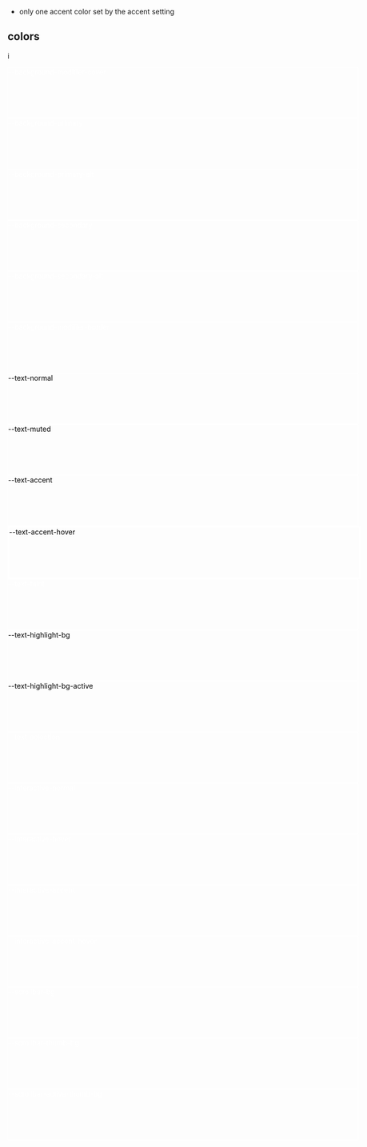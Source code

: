 - only one accent color set by the accent setting


## colors

i
<div class="square" style="border: 1px solid white; height: 100px; width: 700px; background-color: var(--background-modifier-cover); color: white;">--background-modifier-cover</div>
<div class="square" style="border: 1px solid white; height: 100px; width: 700px; background-color: var(--background-primary); color: white;">--background-primary</div>
<div class="square" style="border: 1px solid white; height: 100px; width: 700px; background-color: var(--background-primary-alt); color: white;">--background-primary-alt</div>
<div class="square" style="border: 1px solid white; height: 100px; width: 700px; background-color: var(--background-secondary); color: white;">--background-secondary</div>
<div class="square" style="border: 1px solid white; height: 100px; width: 700px; background-color: var(--background-secondary-alt); color: white;">--background-secondary-alt</div>

<div class="square" style="border: 1px solid white; height: 100px; width: 700px; background-color: var(--background-modifier-border); color: white;">--background-modifier-border</div>

<div class="square" style="border: 1px solid white; height: 100px; width: 700px; background-color: var(--text-normal); color: black;">--text-normal</div>

<div class="square" style="border: 1px solid white; height: 100px; width: 700px; background-color: var(--text-muted); color: black;">--text-muted</div>
<div class="square" style="border: 1px solid white; height: 100px; width: 700px; background-color: var(--text-accent); color: black;">--text-accent</div>
<div class="square" style="border: 1px solid white; border: 3px solid white; height: 100px; width: 700px; background-color: var(--text-accent-hover); color: black;">--text-accent-hover</div>
<div class="square" style="border: 1px solid white; height: 100px; width: 700px; background-color: var(--text-faint); color: white;">--text-faint</div>

<div class="square" style="border: 1px solid white; height: 100px; width: 700px; background-color: var(--text-highlight-bg); color: black;">--text-highlight-bg</div>
<div class="square" style="border: 1px solid white; height: 100px; width: 700px; background-color: var(--text-highlight-bg-active); color: black;">--text-highlight-bg-active</div>
<div class="square" style="border: 1px solid white; height: 100px; width: 700px; background-color: var(--text-selection); color: white;">--text-selection</div>

<div class="square" style="border: 1px solid white; height: 100px; width: 700px; background-color: var(--interactive-normal); color: white;">--interactive-normal</div>
<div class="square" style="border: 1px solid white; height: 100px; width: 700px; background-color: var(--interactive-hover); color: white;">--interactive-hover</div>
<div class="square" style="border: 1px solid white; height: 100px; width: 700px; background-color: var(--interactive-accent); color: white;">--interactive-accent</div>
<div class="square" style="border: 1px solid white; height: 100px; width: 700px; background-color: var(--interactive-accent-hover); color: white;">--interactive-accent-hover</div>

<div class="square" style="border: 1px solid white; height: 100px; width: 700px; background-color: var(--scrollbar-bg); color: white;">--scrollbar-bg</div>
<div class="square" style="border: 1px solid white; height: 100px; width: 700px; background-color: var(--scrollbar-thumb-bg); color: white;">--scrollbar-thumb-bg</div>
<div class="square" style="border: 1px solid white; height: 100px; width: 700px; background-color: var(--scrollbar-active-thumb-bg); color: white;">--scrollbar-active-thumb-bg</div>
